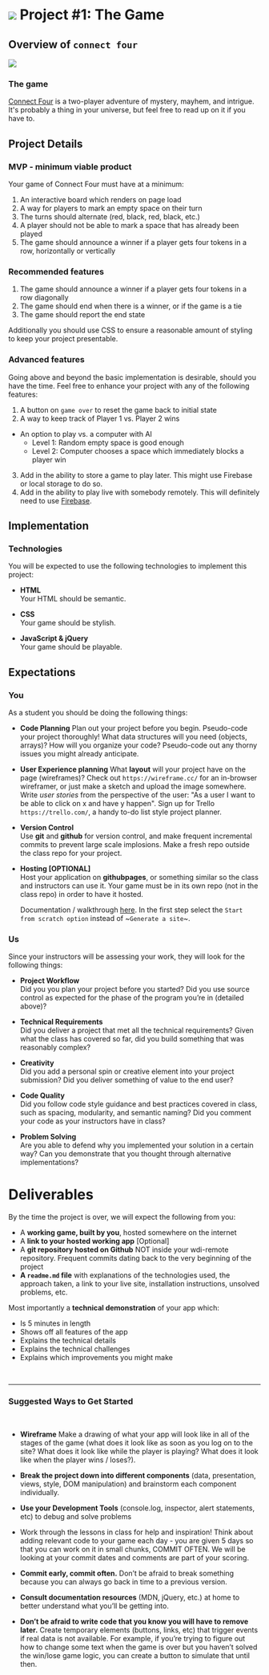 # ![](https://ga-dash.s3.amazonaws.com/production/assets/logo-9f88ae6c9c3871690e33280fcf557f33.png) Project #1: The Game

## Overview of `connect four`

![](http://uncannyflats.com/wp-content/uploads/2013/12/connect-4.jpg)

### The game

[Connect Four](https://en.wikipedia.org/wiki/Connect_Four) is a two-player adventure of mystery, mayhem, and intrigue.  It's probably a thing in your universe, but feel free to read up on it if you have to.

## Project Details

### MVP - minimum viable product

Your game of Connect Four must have at a minimum:

1. An interactive board which renders on page load
2. A way for players to mark an empty space on their turn
3. The turns should alternate (red, black, red, black, etc.)
4. A player should not be able to mark a space that has already been played
5. The game should announce a winner if a player gets four tokens in a row, horizontally or vertically

### Recommended features

1. The game should announce a winner if a player gets four tokens in a row diagonally
2. The game should end when there is a winner, or if the game is a tie
3. The game should report the end state


Additionally you should use CSS to ensure a reasonable amount of styling to keep your project presentable.


###  Advanced features

Going above and beyond the basic implementation is desirable, should you have the time.  Feel free to enhance your project with any of the following features:

1. A button on `game over` to reset the game back to initial state
2. A way to keep track of Player 1 vs. Player 2 wins
- An option to play vs. a computer with AI
  - Level 1: Random empty space is good enough
  - Level 2: Computer chooses a space which immediately blocks a player win
3. Add in the ability to store a game to play later.  This might use Firebase or local storage to do so.
4. Add in the ability to play live with somebody remotely.  This will definitely need to use [Firebase](https://www.firebase.com/).

## Implementation

### Technologies

You will be expected to use the following technologies to implement this project:

- **HTML**  
  Your HTML should be semantic.

- **CSS**  
  Your game should be stylish.

- **JavaScript & jQuery**  
  Your game should be playable.


## Expectations

### You

As a student you should be doing the following things:

- **Code Planning**
  Plan out your project before you begin. Pseudo-code your project thoroughly! What data structures will you need (objects, arrays)? How will you organize your code? Pseudo-code out any thorny issues you might already anticipate.

- **User Experience planning** What **layout** will your project have on the page (wireframes)? Check out `https://wireframe.cc/` for an in-browser wireframer, or just make a sketch and upload the image somewhere. Write *user stories* from the perspective of the user: "As a user I want to be able to click on x and have y happen". Sign up for Trello `https://trello.com/`, a handy to-do list style project planner.

- **Version Control**  
  Use **git** and **github** for version control, and make frequent incremental commits to prevent large scale implosions. Make a fresh repo outside the class repo for your project.

- **Hosting [OPTIONAL]**  
  Host your application on **githubpages**, or something similar so the class and instructors can use it. Your game must be in its own repo (not in the class repo) in order to have it hosted.

  Documentation / walkthrough [here](https://pages.github.com/). In the first step select the `Start from scratch option` instead of ~`Generate a site`~.

### Us

Since your instructors will be assessing your work, they will look for the following things:

- **Project Workflow**  
Did you you plan your project before you started? Did you use source control as expected for the phase of the program you’re in (detailed above)?

- **Technical Requirements**  
Did you deliver a project that met all the technical requirements? Given what the class has covered so far, did you build something that was reasonably complex?

- **Creativity**  
Did you add a personal spin or creative element into your project submission? Did you deliver something of value to the end user?

- **Code Quality**  
Did you follow code style guidance and best practices covered in class, such as spacing, modularity, and semantic naming? Did you comment your code as your instructors have in class?

- **Problem Solving**  
Are you able to defend why you implemented your solution in a certain way? Can you demonstrate that you thought through alternative implementations?

# Deliverables

By the time the project is over, we will expect the following from you:

* A **working game, built by you**, hosted somewhere on the internet
* A **link to your hosted working app** [Optional]
* A **git repository hosted on Github**  NOT inside your wdi-remote repository. Frequent commits dating back to the very beginning of the project
* **A ``readme.md`` file** with explanations of the technologies used, the approach taken, a link to your live site, installation instructions, unsolved problems, etc.

Most importantly a **technical demonstration** of your app which:

* Is 5 minutes in length
* Shows off all features of the app
* Explains the technical details
* Explains the technical challenges
* Explains which improvements you might make


<br>
<hr>

### Suggested Ways to Get Started
​
​
* **Wireframe** Make a drawing of what your app will look like in all of the stages of the game (what does it look like as soon as you log on to the site? What does it look like while the player is playing? What does it look like when the player wins / loses?).

* **Break the project down into different components** (data, presentation, views, style, DOM manipulation) and brainstorm each component individually.

* **Use your Development Tools** (console.log, inspector, alert statements, etc) to debug and solve problems

* Work through the lessons in class for help and inspiration! Think about adding relevant code to your game each day - you are given 5 days so that you can work on it in small chunks, COMMIT OFTEN. We will be looking at your commit dates and comments are part of your scoring.

* **Commit early, commit often.** Don’t be afraid to break something because you can always go back in time to a previous version.

* **Consult documentation resources** (MDN, jQuery, etc.) at home to better understand what you’ll be getting into.

* **Don’t be afraid to write code that you know you will have to remove later.** Create temporary elements (buttons, links, etc) that trigger events if real data is not available. For example, if you’re trying to figure out how to change some text when the game is over but you haven’t solved the win/lose game logic, you can create a button to simulate that until then.
